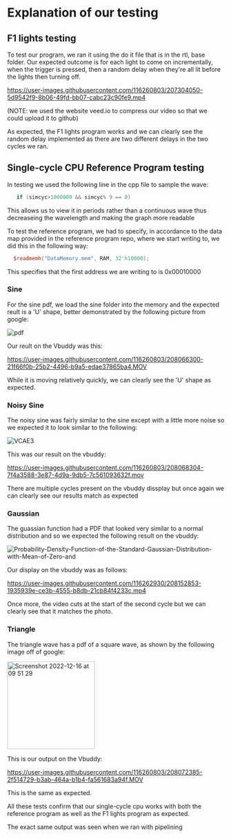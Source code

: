 # Explanation of our testing

## F1 lights testing

To test our program, we ran it using the do it file that is in the rtl, base folder. Our expected outcome is for each light to come on incrementally, when the trigger is pressed, then a random delay when they're all lit before the lights then turning off.



https://user-images.githubusercontent.com/116260803/207304050-5d9542f9-8b06-49fd-bb07-cabc23c90fe9.mp4

(NOTE: we used the website veed.io to compress our video so that we could upload it to github)

As expected, the F1 lights program works and we can clearly see the random delay implemented as there are two different delays in the two cycles we ran.


## Single-cycle CPU Reference Program testing

In testing we used the following line in the cpp file to sample the wave:

``` cpp
   if (simcyc>1000000 && simcyc% 9 == 0)
```
This allows us to view it in periods rather than a continuous wave thus decreaseing the wavelength and making the graph more readable

To test the reference program, we had to specify, in accordance to the data map provided in the reference program repo, where we start writing to, we did this in the following way:
``` verilog
  $readmemh("DataMemory.mem", RAM, 32'h10000);
```
This specifies that the first address we are writing to is 0x00010000

### Sine
For the sine pdf, we load the sine folder into the memory and the expected reult is a 'U' shape, better demonstrated by the following picture from google: 

![pdf](https://user-images.githubusercontent.com/116260803/208064721-96a666b8-6b0b-4d1e-9562-6cd7e3d1feff.png)

Our reult on the Vbuddy was this:

https://user-images.githubusercontent.com/116260803/208066300-21f66f0b-25b2-4496-b9a5-edae37865ba4.MOV

While it is moving relatively quickly, we can clearly see the 'U' shape as expected.


### Noisy Sine

The noisy sine was fairly similar to the sine except with a little more noise so we expected it to look similar to the following:

![VCAE3](https://user-images.githubusercontent.com/116260803/208067676-1a17cc6b-804e-4ff6-b1bf-98bdaa832c99.png)

This was our result on the vbuddy:

https://user-images.githubusercontent.com/116260803/208068304-7f4a3588-3e87-4d9a-9db5-7c561093632f.mov

There are multiple cycles present on the vbuddy dissplay but once again we can clearly see our results match as expected


### Gaussian

The guassian function had a PDF that looked very similar to a normal distribution and so we expected the following result on the vbuddy:

![Probability-Density-Function-of-the-Standard-Gaussian-Distribution-with-Mean-of-Zero-and](https://user-images.githubusercontent.com/116260803/208069193-202852b2-bb64-45b9-9963-a117117bdfb0.png)

Our display on the vbuddy was as follows:


https://user-images.githubusercontent.com/116262930/208152853-1935939e-ce3b-4555-b8db-21cb84f4233c.mp4




Once more, the video cuts at the start of the second cycle but we can clearly see that it matches the photo.


### Triangle

The triangle wave has a pdf of a square wave, as shown by the following image off of google:

<img width="203" alt="Screenshot 2022-12-16 at 09 51 29" src="https://user-images.githubusercontent.com/116260803/208072036-2bd08311-3ec9-40f0-ac5e-c5ca500eaf3c.png">

This is our output on the Vbuddy:


https://user-images.githubusercontent.com/116260803/208072385-2f514729-b3ab-464a-b1b4-fa561683a94f.MOV

This is the same as expected.

All these tests confirm that our single-cycle cpu works with both the reference program as well as the F1 lights program as expected.

The exact same output was seen when we ran with pipelining
